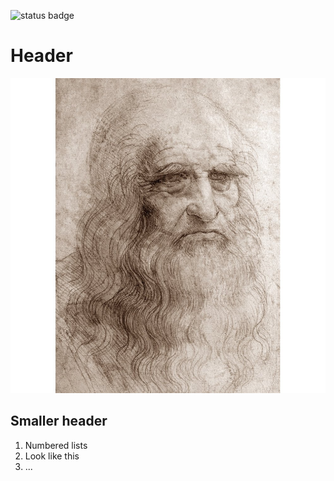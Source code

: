 ![status badge](https://github.com/replomancer/gh_actions_demo/actions/workflows/test.yml/badge.svg)

# Header

![Home Page Screenshot](example_app/static/leonardo.jpeg)

## Smaller header

1. Numbered lists
2. Look like this
3. ...